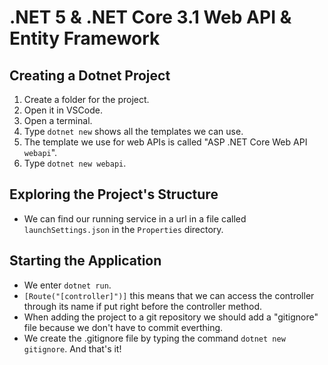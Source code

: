 # .NET 5 & .NET Core 3.1 Web API & Entity Framework  

## Creating a Dotnet Project  

1. Create a folder for the project.
2. Open it in VSCode.
3. Open a terminal.
4. Type `dotnet new` shows all the templates we can use.  
5. The template we use for web APIs is called "ASP .NET Core Web API `webapi`".
6. Type `dotnet new webapi`.

## Exploring the Project's Structure  

* We can find our running service in a url in a file called `launchSettings.json` in the `Properties` directory.  

## Starting the Application  

* We enter `dotnet run`.  
* `[Route("[controller]")]` this means that we can access the controller through its name if put right before the controller method.
* When adding the project to a git repository we should add a "gitignore" file because we don't have to commit everthing.
* We create the .gitignore file by typing the command `dotnet new gitignore`. And that's it!